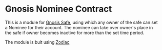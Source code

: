 # Gnosis Nominee Contract

This is a module for [Gnosis Safe](https://github.com/gnosis/safe-contracts), using which any owner of the safe can set a Nominee for their account. The nominee can take over owner's place in the safe if owner becomes inactive for more than the set time period.

The module is buit using [Zodiac](https://github.com/gnosis/zodiac)

